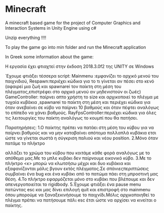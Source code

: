 # Minecraft
A minecraft  based game for the project of Computer Graphics and Interaction Systems in Unity Engine using c#

Unzip everything !!!!

To play the game go into min folder and run the Minecraft application

In Greek some information about the game:

Η εργασία έχει φτιαχτεί στην έκδοση 2018.3.0f2 της UNITY σε Windows 
 
΄Εχουμε φτιάξει τέσσερα script:     Mainmenu :εμφανίζει το αρχικό μενού του παιχνιδιού,    Respawn:περιέχει κώδικα για το τι γίνεται αν πέσει στο κενό (αφαιρεί μια ζωή και spawnarei τον παίκτη στη μέση του πλέγματος,επιστρέφει στο αρχικό μενού αν μηδενιστούν οι ζωές)  GameController: παίρνει απτο χρήστη το size και αρχικοποιεί το πλέγμα με τυχαία κυβάκια ,spawnarei το παίκτη στη μέση και περιέχει κώδικα για όταν ανεβαίνει σε κύβο να παίρνει 10 βαθμούς και όταν πέφτει αναλόγως το επίπεδο να χάνει βαθμούς.  RayFpsController:περιέχει κώδικα για όλες τις λειτουργίες του παίκτη αναλόγως το κουμπί που θα πατήσει. 
 
Παρατηρήσεις: 1.Ο παίκτης πρέπει να πατάει στη μέση του κύβου για να παίρνει βαθμούς και να μην καταβαίνει απότομα πολλαπλά κυβάκια ετσι ώστε να γίνεται σωστά  η σύγκριση παλιού και νέου position. 2.Μόνο όταν πατάμε το πλήκτρο <p> αλλάζει το χρώμα  του κύβου που κοιτάμε κάθε φορά αναλόγως με το απόθεμα μας.Με το μπλε κυβάκι δεν παίρνουμε εικονικό κύβο. 3.Με το πλήκτρο <κ> μπορώ να κλωτσήσω μέχρι και δυο κυβάκια και εξαφανίζονται μόλις βγουν εκτός πλέγματος.Σε σπάνιεςπεριπτώσεις συμβαίνει ένα bug και ένα κυβάκι από το πατώμα πάει στη μπροστινή μας θέση.  4.Το πλήκτρο <r> εφαρμόζεται μόνο στο κυβάκι που βλέπουμε και δεν απενεργοποιείται το rigidbody. 
5.Έχουμε φτιάξει ένα pause menu πατώντας esc και μας δίνει επιλογή quit και επιστροφή στο mainmenu όπου μπορούμε να ξαναξεκινήσουμε το παιχνίδι.Μόλις αρχικοποιηθεί το πλέγμα πρέπει να πατήσουμε πάλι esc έτσι ώστε να αρχίσει να κινείται ο παίκτης. 
